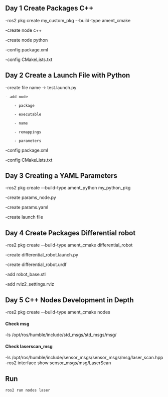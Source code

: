 Day 1
Create Packages C++
-------

-ros2 pkg create my_custom_pkg --build-type ament_cmake

-create node c++

-create node python

-config package.xml

-config CMakeLists.txt

Day 2
Create a Launch File with Python
-------

-create file name -> test.launch.py

    - add node
    
        - package
        
        - executable
        
        - name
        
        - remappings
        
        - parameters

-config package.xml

-config CMakeLists.txt


Day 3
Creating a YAML Parameters
-------

-ros2 pkg create --build-type ament_python my_python_pkg

-create params_node.py

-create params.yaml

-create launch file


Day 4
Create Packages Differential robot
-------

-ros2 pkg create --build-type ament_cmake differential_robot

-create differential_robot.launch.py

-create differential_robot.urdf

-add robot_base.stl

-add rviz2_settings.rviz

Day 5
C++ Nodes Development in Depth
-------

-ros2 pkg create --build-type ament_cmake nodes

#### Check msg
-ls /opt/ros/humble/include/std_msgs/std_msgs/msg/

#### Check laserscan_msg
-ls /opt/ros/humble/include/sensor_msgs/sensor_msgs/msg/laser_scan.hpp
-ros2 interface show sensor_msgs/msg/LaserScan

Run
------
    ros2 run nodes laser